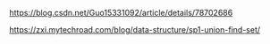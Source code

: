 https://blog.csdn.net/Guo15331092/article/details/78702686

https://zxi.mytechroad.com/blog/data-structure/sp1-union-find-set/

